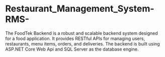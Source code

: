 # Restaurant_Management_System-RMS-
The FoodTek Backend is a robust and scalable backend system designed for a food application. It provides RESTful APIs for managing users, restaurants, menu items, orders, and deliveries. The backend is built using ASP.NET Core Web Api and SQL Server as the database engine.
